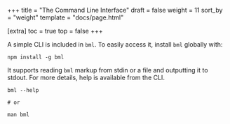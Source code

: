 +++
title = "The Command Line Interface"
draft = false
weight = 11
sort_by = "weight"
template = "docs/page.html"

[extra]
toc = true
top = false
+++

A simple CLI is included in `bml`. To easily access it, install `bml`
globally with:

    npm install -g bml

It supports reading `bml` markup from stdin or a file and outputting it
to stdout. For more details, help is available from the CLI.

    bml --help

    # or

    man bml
